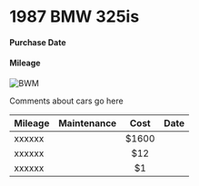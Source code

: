1987 BMW 325is
===================
#### Purchase Date
#### Mileage

![BWM](/images/BWM.png)

Comments about cars go here

| Mileage      | Maintenance      | Cost    | Date  |
| ------------ |:-------------:   | :-----: | ----: |
| xxxxxx       |                  | $1600   |       |
| xxxxxx       |                  |   $12   |       |
| xxxxxx       |                  |    $1   |       |